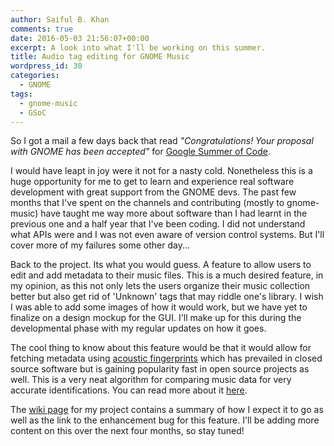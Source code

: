 ```yaml
---
author: Saiful B. Khan
comments: true
date: 2016-05-03 21:56:07+00:00
excerpt: A look into what I'll be working on this summer.
title: Audio tag editing for GNOME Music
wordpress_id: 30
categories:
  - GNOME
tags:
  - gnome-music
  - GSoC
---
```


So I got a mail a few days back that read _"Congratulations! Your proposal with GNOME has been accepted"_ for [Google Summer of Code](https://summerofcode.withgoogle.com/).<!-- more -->

I would have leapt in joy were it not for a nasty cold. Nonetheless this is a huge opportunity for me to get to learn and experience real software development with great support from the GNOME devs. The past few months that I've spent on the channels and contributing (mostly to gnome-music) have taught me way more about software than I had learnt in the previous one and a half year that I've been coding. I did not understand what APIs were and I was not even aware of version control systems. But I'll cover more of my failures some other day...

Back to the project. Its what you would guess. A feature to allow users to edit and add metadata to their music files. This is a much desired feature, in my opinion, as this not only lets the users organize their music collection better but also get rid of 'Unknown' tags that may riddle one's library. I wish I was able to add some images of how it would work, but we have yet to finalize on a design mockup for the GUI. I'll make up for this during the developmental phase with my regular updates on how it goes.

The cool thing to know about this feature would be that it would allow for fetching metadata using [acoustic fingerprints](https://en.wikipedia.org/wiki/Acoustic_fingerprint) which has prevailed in closed source software but is gaining popularity fast in open source projects as well. This is a very neat algorithm for comparing music data for very accurate identifications. You can read more about it [here](https://oxygene.sk/2011/01/how-does-chromaprint-work/).

The [wiki page](https://wiki.gnome.org/Outreach/SummerOfCode/2016/Projects/SaifulBariKhan_MusicTagEditing) for my project contains a summary of how I expect it to go as well as the link to the enhancement bug for this feature. I'll be adding more content on this over the next four months, so stay tuned!
